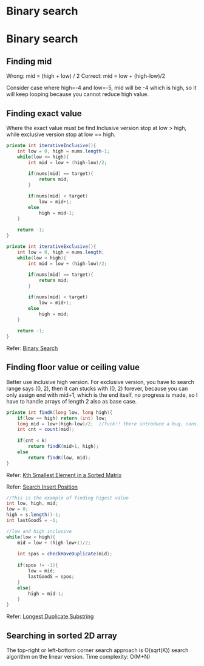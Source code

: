 # Binary search


# Binary search

## Finding mid

Wrong: mid = (high + low) / 2
Correct: mid = low + (high-low)/2

Consider case where high=-4 and low=-5, mid will be -4 which is high, so it will keep looping because you cannot reduce high value.

## Finding exact value

Where the exact value must be find
Inclusive version stop at low > high, while exclusive version stop at low == high.

```java
private int iterativeInclusive(){
    int low = 0, high = nums.length-1;
    while(low <= high){
        int mid = low + (high-low)/2;
    
        if(nums[mid] == target){
            return mid;
        }

        if(nums[mid] < target)
            low = mid+1;
        else
            high = mid-1;
    }
    
    return -1;
}

private int iterativeExclusive(){
    int low = 0, high = nums.length;
    while(low < high){
        int mid = low + (high-low)/2;
    
        if(nums[mid] == target){
            return mid;
        }

        if(nums[mid] < target)
            low = mid+1;
        else
            high = mid;
    }
    
    return -1;
}
```

Refer: [Binary Search](https://leetcode.com/submissions/detail/692206573/)


## Finding floor value or ceiling value

Better use inclusive high version.
For exclusive version, you have to search range says (0, 2),
then it can stucks with (0, 2) forever, because you can only assign end with mid+1, which is the end itself, no progress is made, so I have to handle arrays of length 2 also as base case.

```java
private int findK(long low, long high){
    if(low == high) return (int) low;
    long mid = low+(high-low)/2;  //fuck!! there introduce a bug, consider case -5, -4.
    int cnt = count(mid);
    
    if(cnt < k)
        return findK(mid+1, high);
    else
        return findK(low, mid);
}
```

Refer: [Kth Smallest Element in a Sorted Matrix](https://leetcode.com/problems/kth-smallest-element-in-a-sorted-matrix/submissions/)

Refer: [Search Insert Position](https://leetcode.com/problems/search-insert-position/)

```java
//This is the example of finding higest value
int low, high, mid;
low = 0;
high = s.length()-1;
int lastGoodS = -1;

//low and high inclusive
while(low < high){
    mid = low + (high-low+1)/2;
    
    int spos = checkHaveDuplicate(mid);
    
    if(spos != -1){
        low = mid;
        lastGoodS = spos;
    }
    else{
        high = mid-1;
    }
}
```

Refer: [Longest Duplicate Substring](https://leetcode.com/submissions/detail/696974797/)


## Searching in sorted 2D array

The top-right or left-bottom corner search approach is O(sqrt(K)) search algorithm on the linear version. 
Time complexity: O(M+N)



